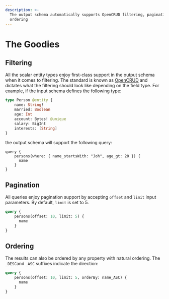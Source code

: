 ```yaml
---
description: >-
  The output schema automatically supports OpenCRUD filtering, pagination and
  ordering
---
```


# The Goodies

## Filtering

All the scalar entity types enjoy first-class support in the output schema when it comes to filtering. The standard is known as [OpenCRUD](https://www.opencrud.org/) and dictates what the filtering should look like depending on the field type. For example, if the input schema defines the following type:

```graphql
type Person @entity {
    name: String!
    married: Boolean
    age: Int
    account: Bytes! @unique
    salary: BigInt
    interests: [String]
}
```

the output schema will support the following query:

```text
query {
    persons(where: { name_startsWith: "Joh", age_gt: 20 }) {
      name
    }
}
```

## Pagination

All queries enjoy pagination support by accepting `offset` and `limit` input parameters. By default, `limit` is set to 5.

```graphql
query {
    persons(offset: 10, limit: 5) {
      name
    }
}
```

## Ordering

The results can also be ordered by any property with natural ordering. The `_DESC`and `_ASC` suffixes indicate the direction:

```graphql
query {
    persons(offset: 10, limit: 5, orderBy: name_ASC) {
      name
    }
}
```

